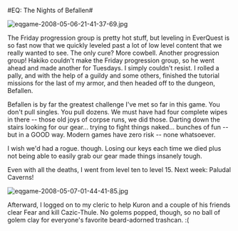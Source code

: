 #EQ: The Nights of Befallen#

![eqgame-2008-05-06-21-41-37-69.jpg](http://westkarana.com/wp-content/uploads/2008/05/eqgame-2008-05-06-21-41-37-69.jpg)

The Friday progression group is pretty hot stuff, but leveling in EverQuest is so fast now that we quickly leveled past a lot of low level content that we really wanted to see. The only cure? More cowbell. Another progression group! Hakiko couldn't make the Friday progression group, so he went ahead and made another for Tuesdays. I simply couldn't resist. I rolled a pally, and with the help of a guildy and some others, finished the tutorial missions for the last of my armor, and then headed off to the dungeon, Befallen.

Befallen is by far the greatest challenge I've met so far in this game. You don't pull singles. You pull dozens. We must have had four complete wipes in there -- those old joys of corpse runs, we did those. Darting down the stairs looking for our gear... trying to fight things naked... bunches of fun -- but in a GOOD way. Modern games have zero risk -- none whatsoever. 

I wish we'd had a rogue. though. Losing our keys each time we died plus not being able to easily grab our gear made things insanely tough.

Even with all the deaths, I went from level ten to level 15. Next week: Paludal Caverns!

![eqgame-2008-05-07-01-44-41-85.jpg](http://westkarana.com/wp-content/uploads/2008/05/eqgame-2008-05-07-01-44-41-85.jpg)

Afterward, I logged on to my cleric to help Kuron and a couple of his friends clear Fear and kill Cazic-Thule. No golems popped, though, so no ball of golem clay for everyone's favorite beard-adorned trashcan. :(


